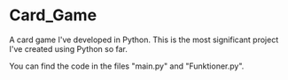 # Card_Game
A card game I've developed in Python. This is the most significant project I've created using Python so far. 

You can find the code in the files "main.py" and "Funktioner.py". 
